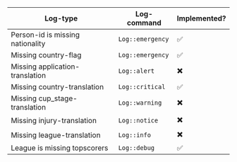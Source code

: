 | Log-type                         | Log-command      | Implemented?             |
| -------------------------------- |----------------- | ------------------------ |
| Person-id is missing nationality | `Log::emergency` | :white_check_mark:       |
| Missing country-flag			   | `Log::emergency` | :white_check_mark:		 |
| Missing application-translation  | `Log::alert`     | :heavy_multiplication_x: |
| Missing country-translation      | `Log::critical`  | :white_check_mark:       |
| Missing cup_stage-translation    | `Log::warning`   | :heavy_multiplication_x: |
| Missing injury-translation       | `Log::notice`    | :heavy_multiplication_x: |
| Missing league-translation       | `Log::info`      | :heavy_multiplication_x: | 
| League is missing topscorers     | `Log::debug`     | :white_check_mark:       |
